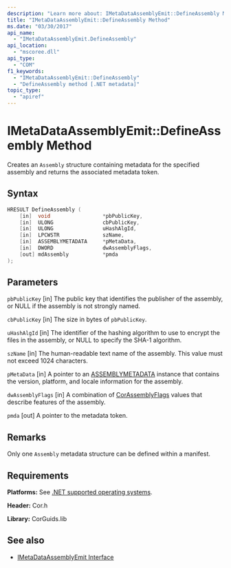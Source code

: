 ```yaml
---
description: "Learn more about: IMetaDataAssemblyEmit::DefineAssembly Method"
title: "IMetaDataAssemblyEmit::DefineAssembly Method"
ms.date: "03/30/2017"
api_name:
  - "IMetaDataAssemblyEmit.DefineAssembly"
api_location:
  - "mscoree.dll"
api_type:
  - "COM"
f1_keywords:
  - "IMetaDataAssemblyEmit::DefineAssembly"
  - "DefineAssembly method [.NET metadata]"
topic_type:
  - "apiref"
---
```

# IMetaDataAssemblyEmit::DefineAssembly Method

Creates an `Assembly` structure containing metadata for the specified assembly and returns the associated metadata token.

## Syntax

```cpp
HRESULT DefineAssembly (
    [in]  void                 *pbPublicKey,
    [in]  ULONG                cbPublicKey,
    [in]  ULONG                uHashAlgId,
    [in]  LPCWSTR              szName,
    [in]  ASSEMBLYMETADATA     *pMetaData,
    [in]  DWORD                dwAssemblyFlags,
    [out] mdAssembly           *pmda
);
```

## Parameters

 `pbPublicKey`
 [in] The public key that identifies the publisher of the assembly, or NULL if the assembly is not strongly named.

 `cbPublicKey`
 [in] The size in bytes of `pbPublicKey`.

 `uHashAlgId`
 [in] The identifier of the hashing algorithm to use to encrypt the files in the assembly, or NULL to specify the SHA-1 algorithm.

 `szName`
 [in] The human-readable text name of the assembly. This value must not exceed 1024 characters.

 `pMetaData`
 [in] A pointer to an [ASSEMBLYMETADATA](../structures/assemblymetadata-structure.md) instance that contains the version, platform, and locale information for the assembly.

 `dwAssemblyFlags`
 [in] A combination of [CorAssemblyFlags](../enumerations/corassemblyflags-enumeration.md) values that describe features of the assembly.

 `pmda`
 [out] A pointer to the metadata token.

## Remarks

 Only one `Assembly` metadata structure can be defined within a manifest.

## Requirements

 **Platforms:** See [.NET supported operating systems](https://github.com/dotnet/core/blob/main/os-lifecycle-policy.md).

 **Header:** Cor.h

 **Library:** CorGuids.lib

## See also

- [IMetaDataAssemblyEmit Interface](imetadataassemblyemit-interface.md)
